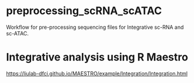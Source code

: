 <!-- GETTING STARTED -->

# preprocessing_scRNA_scATAC
Workflow for pre-processing sequencing files for Integrative sc-RNA and sc-ATAC.














# Integrative analysis using R Maestro 
https://liulab-dfci.github.io/MAESTRO/example/Integration/Integration.html
